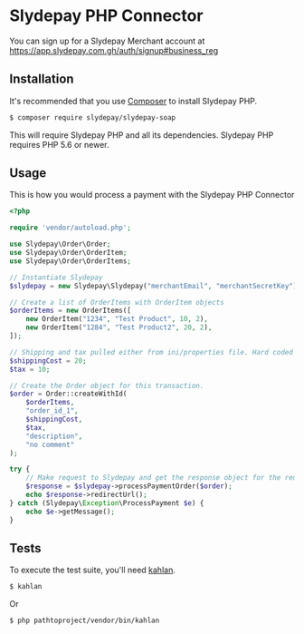 Slydepay PHP Connector
=====================

You can sign up for a Slydepay Merchant account at https://app.slydepay.com.gh/auth/signup#business_reg

## Installation

It's recommended that you use [Composer](https://getcomposer.org/) to install Slydepay PHP.

```bash
$ composer require slydepay/slydepay-soap
```

This will require Slydepay PHP and all its dependencies. Slydepay PHP requires PHP 5.6 or newer.

## Usage

This is how you would process a payment with the Slydepay PHP Connector

```php
<?php

require 'vendor/autoload.php';

use Slydepay\Order\Order;
use Slydepay\Order\OrderItem;
use Slydepay\Order\OrderItems;

// Instantiate Slydepay
$slydepay = new Slydepay\Slydepay("merchantEmail", "merchantSecretKey");

// Create a list of OrderItems with OrderItem objects
$orderItems = new OrderItems([
    new OrderItem("1234", "Test Product", 10, 2),
    new OrderItem("1284", "Test Product2", 20, 2),
]);

// Shipping and tax pulled either from ini/properties file. Hard coded here for illustration
$shippingCost = 20; 
$tax = 10;

// Create the Order object for this transaction. 
$order = Order::createWithId(
    $orderItems,
    "order_id_1", 
    $shippingCost,
    $tax,
    "description",
    "no comment"
);

try {
    // Make request to Slydepay and get the response object for the redirect url
    $response = $slydepay->processPaymentOrder($order);
    echo $response->redirectUrl();
} catch (Slydepay\Exception\ProcessPayment $e) {
    echo $e->getMessage();
}
```

## Tests

To execute the test suite, you'll need [kahlan](https://github.com/kahlan/kahlan).

```bash
$ kahlan
```

Or
```bash
$ php pathtoproject/vendor/bin/kahlan
```
